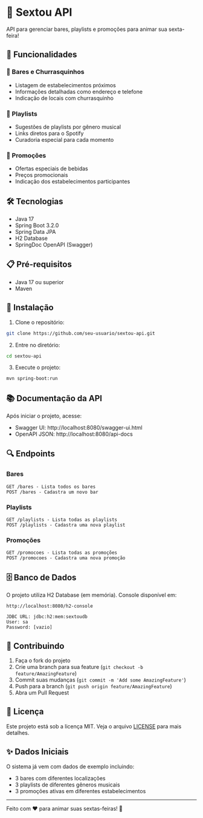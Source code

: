 # 🍻 Sextou API

API para gerenciar bares, playlists e promoções para animar sua sexta-feira! 

## 🚀 Funcionalidades

### 🏪 Bares e Churrasquinhos
- Listagem de estabelecimentos próximos
- Informações detalhadas como endereço e telefone
- Indicação de locais com churrasquinho

### 🎵 Playlists
- Sugestões de playlists por gênero musical
- Links diretos para o Spotify
- Curadoria especial para cada momento

### 🎉 Promoções
- Ofertas especiais de bebidas
- Preços promocionais
- Indicação dos estabelecimentos participantes

## 🛠️ Tecnologias

- Java 17
- Spring Boot 3.2.0
- Spring Data JPA
- H2 Database
- SpringDoc OpenAPI (Swagger)

## 📋 Pré-requisitos

- Java 17 ou superior
- Maven

## 🔧 Instalação

1. Clone o repositório:
```bash
git clone https://github.com/seu-usuario/sextou-api.git
```

2. Entre no diretório:
```bash
cd sextou-api
```

3. Execute o projeto:
```bash
mvn spring-boot:run
```

## 📚 Documentação da API

Após iniciar o projeto, acesse:

- Swagger UI: http://localhost:8080/swagger-ui.html
- OpenAPI JSON: http://localhost:8080/api-docs

## 🔍 Endpoints

### Bares
```
GET /bares - Lista todos os bares
POST /bares - Cadastra um novo bar
```

### Playlists
```
GET /playlists - Lista todas as playlists
POST /playlists - Cadastra uma nova playlist
```

### Promoções
```
GET /promocoes - Lista todas as promoções
POST /promocoes - Cadastra uma nova promoção
```

## 🗄️ Banco de Dados

O projeto utiliza H2 Database (em memória). Console disponível em:
```
http://localhost:8080/h2-console

JDBC URL: jdbc:h2:mem:sextoudb
User: sa
Password: [vazio]
```

## 🤝 Contribuindo

1. Faça o fork do projeto
2. Crie uma branch para sua feature (`git checkout -b feature/AmazingFeature`)
3. Commit suas mudanças (`git commit -m 'Add some AmazingFeature'`)
4. Push para a branch (`git push origin feature/AmazingFeature`)
5. Abra um Pull Request

## 📝 Licença

Este projeto está sob a licença MIT. Veja o arquivo [LICENSE](LICENSE) para mais detalhes.

## ✨ Dados Iniciais

O sistema já vem com dados de exemplo incluindo:
- 3 bares com diferentes localizações
- 3 playlists de diferentes gêneros musicais
- 3 promoções ativas em diferentes estabelecimentos

---

Feito com ❤️ para animar suas sextas-feiras! 🎉
